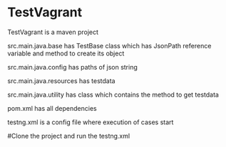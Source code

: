 # TestVagrant

TestVagrant is a maven project



src.main.java.base has TestBase class which has JsonPath reference variable and method to create its object


src.main.java.config has paths of json string


src.main.java.resources has testdata


src.main.java.utility has class which contains the method to get testdata


pom.xml has all dependencies


testng.xml is a config file where execution of cases start


#Clone the project and run the testng.xml
